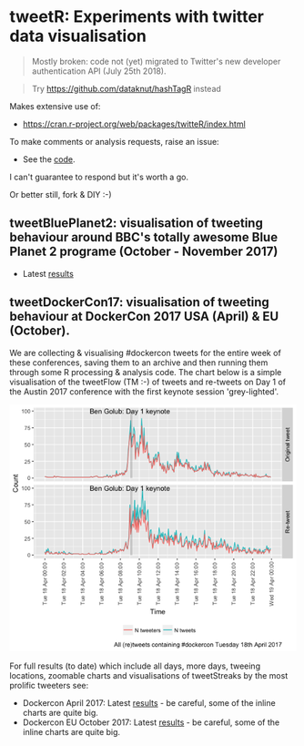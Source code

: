# tweetR: Experiments with twitter data visualisation

> Mostly broken: code not (yet) migrated to Twitter's new developer authentication API (July 25th 2018).

> Try https://github.com/dataknut/hashTagR instead

Makes extensive use of:

 * https://cran.r-project.org/web/packages/twitteR/index.html

To make comments or analysis requests, raise an issue: 
 
 * See the [code](https://github.com/dataknut/tweetR).
 
I can't guarantee to respond but it's worth a go.

Or better still, fork & DIY :-)

## tweetBluePlanet2: visualisation of tweeting behaviour around BBC's totally awesome Blue Planet 2 programe (October - November 2017)

 * Latest [results](https://dataknut.github.io/tweetR/tweetRBluePlanet2_2017.html)
 
## tweetDockerCon17: visualisation of tweeting behaviour at DockerCon 2017 USA (April) & EU (October).

We are collecting &amp; visualising #dockercon tweets for the entire week of these conferences, saving them to an archive and then running them through some R processing & analysis code. The chart below is a simple visualisation of the tweetFlow (TM :-) of tweets and re-tweets on Day 1 of the Austin 2017 conference with the first keynote session 'grey-lighted'.

![DockerCon Day 1 tweetFlow](day1.png)

For full results (to date) which include all days, more days, tweeing locations, zoomable charts and visualisations of tweetStreaks by the most prolific tweeters see:

 * Dockercon April 2017: Latest [results](https://dataknut.github.io/tweetDockerCon/tweetDockerCon.html) - be careful, some of the inline charts are quite big.
 * Dockercon EU October 2017: Latest [results](tweetDockerConEU_2017.html) - be careful, some of the inline charts are quite big.
 
